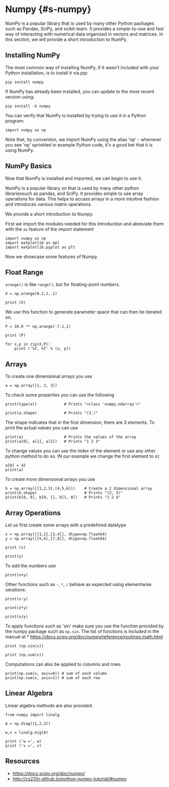 # Numpy {#s-numpy}

NumPy is a popular library that is used by many other Python
packages such as Pandas, SciPy, and scikit-learn. It provides a
simple-to-use and fast way of interacting with numerical data
organized in vectors and matrices. In this section, we will
provide a short introduction to NumPy.

Installing NumPy
-----------
The most common way of installing NumPy, if it wasn't included
with your Python installation, is to install it via pip:

    pip install numpy

If NumPy has already been installed, you can update to the most
recent version using:

    pip install -U numpy
    
You can verify that NumPy is installed by trying to use it in
a Python program:
    
    import numpy as np

Note that, by convention, we import NumPy using the alias 'np' - 
whenever you see 'np' sprinkled in example Python code, it's a
good bet that it is using NumPy.

NumPy Basics
-----------
Now that NumPy is installed and imported, we can begin to use it.




NumPy is a popular library on that is used by many other python
librariessuch as pandas, and SciPy. It provides simple to use array
operations for data. This helps to accass arrays in a more intuitive
fashion and introduces various matrix operations.

We provide a short introduction to Numpy.

First we import the modules needed for this introduction and abreviate
them with the `as` feature of the import statement

    import numpy as np
    import matplotlib as mpl
    import matplotlib.pyplot as plt

Now we showcase some features of Numpy.

Float Range
-----------

`arange()` is like `range()`, but for floating-point numbers.

    X = np.arange(0.2,1,.1)

    print (X)

We use this function to generate parameter space that can then be
iterated on.

    P = 10.0 ** np.arange(-7,1,1)

    print (P)

    for x,p in zip(X,P):
        print ('%f, %f' % (x, p))

Arrays
------

To create one dimensional arrays you use

    a = np.array([1, 2, 3])   

To check some properties you can use the following

    print(type(a))            # Prints "<class 'numpy.ndarray'>"

    print(a.shape)            # Prints "(3,)"

The shape indicates that in the first dimension, there are 3 elements.
To print the actual values you can use

    print(a)                  # Prints the values of the array
    print(a[0], a[1], a[2])   # Prints "1 2 3"

To change values you can use the index of the element or use any other
python method to do so. IN our example we change the first element to
`42`

    a[0] = 42                 
    print(a)                  

To create more dimensional arrays you use

    b = np.array([[1,2,3],[4,5,6]])    # Create a 2 dimensional array
    print(b.shape)                     # Prints "(2, 3)"
    print(b[0, 0], b[0, 1], b[1, 0])   # Prints "1 2 4"

Array Operations
----------------

Let us first create some arrays with a predefined datatype

    x = np.array([[1,2],[3,4]], dtype=np.float64)
    y = np.array([[5,6],[7,8]], dtype=np.float64)

    print (x)

    print(y)

To add the numbers use

    print(x+y)

Other functions such as `-`, `*`, `/` behave as expected using
elementwise oerations:

    print(x-y)

    print(x*y)

    print(x/y)

To apply functions such as 'sin' make sure you use the function provided
by the numpy package such as `np.sin`. The list of functions is included
in the manual at \*
<https://docs.scipy.org/doc/numpy/reference/routines.math.html>

    print (np.sin(x))

    print (np.sum(x))

Computations can also be applied to columns and rows

    print(np.sum(x, axis=0)) # sum of each column
    print(np.sum(x, axis=1)) # sum of each row

Linear Algebra
--------------

Linear algebra methods are also provided.

    from numpy import linalg 

    A = np.diag((1,2,3))

    w,v = linalg.eig(A)

    print ('w =', w)
    print ('v =', v)

Resources
---------

*  <https://docs.scipy.org/doc/numpy/>
* <http://cs231n.github.io/python-numpy-tutorial/#numpy>
